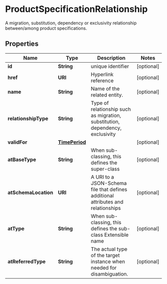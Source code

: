 

# ProductSpecificationRelationship

A migration, substitution, dependency or exclusivity relationship between/among product specifications.
## Properties

Name | Type | Description | Notes
------------ | ------------- | ------------- | -------------
**id** | **String** | unique identifier |  [optional]
**href** | **URI** | Hyperlink reference |  [optional]
**name** | **String** | Name of the related entity. |  [optional]
**relationshipType** | **String** | Type of relationship such as migration, substitution, dependency, exclusivity |  [optional]
**validFor** | [**TimePeriod**](TimePeriod.md) |  |  [optional]
**atBaseType** | **String** | When sub-classing, this defines the super-class |  [optional]
**atSchemaLocation** | **URI** | A URI to a JSON-Schema file that defines additional attributes and relationships |  [optional]
**atType** | **String** | When sub-classing, this defines the sub-class Extensible name |  [optional]
**atReferredType** | **String** | The actual type of the target instance when needed for disambiguation. |  [optional]




